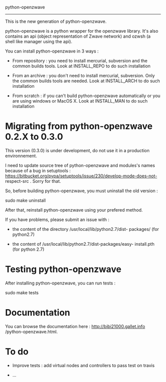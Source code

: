 
python-openzwave
****************

This is the new generation of python-openzwave.

python-openzwave is a python wrapper for the openzwave library. It's
also contains an api (object representation of Zwave network) and
ozwsh (a shell like manager using the api).

You can install python-openzwave in 3 ways :

   * From repository : you need to install mercurial, subversion and
     the common builds tools. Look at INSTALL_REPO to do such
     installation

   * From an archive : you don't need to install mercurial,
     subversion. Only the common builds tools are needed. Look at
     INSTALL_ARCH to do such installation

   * From scratch : if you can't build python-openzwave
     automatically or you are using windows or MacOS X. Look at
     INSTALL_MAN to do such installation


Migrating from python-openzwave 0.2.X to 0.3.0
==============================================

This version (0.3.0) is under development, do not use it in a
production environnement.

I need to update source tree of python-openzwave and modules's names
because of a bug in setuptools :
https://bitbucket.org/pypa/setuptools/issue/230/develop-mode-does-not-
respect-src . Sorry for that.

So, before building python-openzwave, you must uninstall the old
version :

   sudo make uninstall

After that, reinstall python-openzwave using your prefered method.

If you have problems, please submit an issue with :

   * the content of the directory /usr/local/lib/python2.7/dist-
     packages/ (for python2.7)

   * the content of /usr/local/lib/python2.7/dist-packages/easy-
     install.pth (for python 2.7)


Testing python-openzwave
========================

After installing python-openzwave, you can run tests :

   sudo make tests


Documentation
=============

You can browse the documentation here : http://bibi21000.gallet.info
/python-openzwave.html.


To do
=====

* Improve tests : add virtual nodes and controllers to pass test on
  travis

* ...
